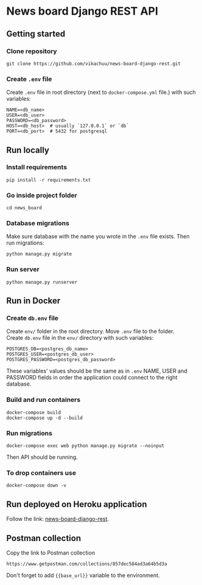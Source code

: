 # News board Django REST API  

## Getting started  

### Clone repository
```
git clone https://github.com/vikachuu/news-board-django-rest.git
```
### Create `.env` file  

Create `.env` file in root directory (next to `docker-compose.yml` file.) with such variables:  
```
NAME=<db_name>
USER=<db_user>
PASSWORD=<db_password>
HOST=<db_host>  # usually `127.0.0.1` or `db`
PORT=<db_port>  # 5432 for postgresql
```

## Run locally

### Install requirements

```
pip install -r requirements.txt
```

### Go inside project folder
```
cd news_board
```

### Database migrations  
Make sure database with the name you wrote in the `.env` file exists. Then run migrations:
```
python manage.py migrate
```

### Run server  
```
python manage.py runserver
```

## Run in Docker

### Create `db.env` file

Create `env/` folder in the root directory. Move `.env` file to the folder.  
Create `db.env` file in the `env/` directory with such variables:  
```
POSTGRES_DB=<postgres_db_name>
POSTGRES_USER=<postgres_db_user>
POSTGRES_PASSWORD=<postgres_db_password>
```
These variables' values should be the same as in `.env` NAME, USER and PASSWORD fields in order the application could connect to the right database.

### Build and run containers
```
docker-compose build
docker-compose up -d --build
```

### Run migrations
```
docker-compose exec web python manage.py migrate --noinput
```
Then API should be running.

### To drop containers use
```
docker-compose down -v
```

## Run deployed on Heroku application  
Follow the link: [news-board-django-rest](http:://).

## Postman collection

Copy the link to Postman collection 
```
https://www.getpostman.com/collections/857dec584ad3a64b5d3a
``` 
Don't forget to add `{{base_url}}` variable to the environment.

